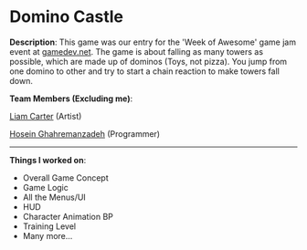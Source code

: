 # Domino Castle

<i class="fa fa-github" style="font-size:48px"></i> 

**Description**: This game was our entry for the 'Week of Awesome' game jam event at [gamedev.net](https://www.gamedev.net/). The game is about falling as many towers as possible, which are made up of dominos (Toys, not pizza). You jump from one domino to other and try to  start a chain reaction to make towers fall down.


**Team Members (Excluding me)**: 

[Liam Carter](https://www.artstation.com/liamcarter) (Artist)

[Hosein Ghahremanzadeh](https://github.com/IYP-Programer-Yeah) (Programmer)


---
**Things I worked on**:

* Overall Game Concept
* Game Logic
* All the Menus/UI
* HUD
* Character Animation BP
* Training Level
* Many more...
